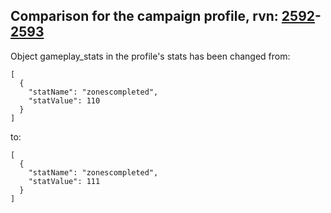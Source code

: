 ## Comparison for the campaign profile, rvn: [2592](https://github.com/PRO100KatYT/FortniteProfileRevisions/tree/main/profiles/campaign/2592%20campaign.json)-[2593](https://github.com/PRO100KatYT/FortniteProfileRevisions/tree/main/profiles/campaign/2593%20campaign.json)

Object gameplay_stats in the profile's stats has been changed from:

```
[
  {
    "statName": "zonescompleted",
    "statValue": 110
  }
]
```

to:

```
[
  {
    "statName": "zonescompleted",
    "statValue": 111
  }
]
```

<br><br>
